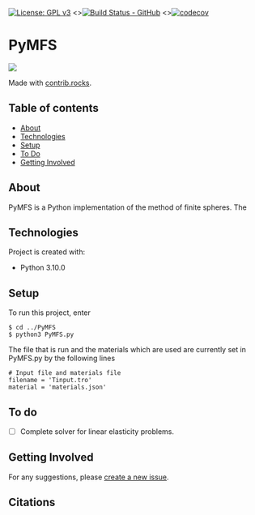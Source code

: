 [![License: GPL v3](https://img.shields.io/badge/License-GPLv3-blue.svg)](https://www.gnu.org/licenses/gpl-3.0) 
<>[![Build Status - GitHub](https://github.com/ThomasAston/PyMFS/workflows/pytesting/badge.svg)](https://github.com/ThomasAston/PyMFS/actions/workflows/pytesting.yml)
<>[![codecov](https://codecov.io/gh/ThomasAston/PyMFS/branch/master/graph/badge.svg?token=FOE3NBS07X)](https://codecov.io/gh/ThomasAston/PyMFS)

# PyMFS

<a href="https://github.com/ThomasAston/PyMFS/graphs/contributors">
  <img src="https://contrib.rocks/image?repo=ThomasAston/PyMFS" />
</a>

Made with [contrib.rocks](https://contrib.rocks).

## Table of contents
* [About](#about)
* [Technologies](#technologies)
* [Setup](#setup)
* [To Do](#to_do)
* [Getting Involved](#getting_involved)


## About
PyMFS is a Python implementation of the method of finite spheres. The   
	
## Technologies
Project is created with:
* Python 3.10.0
	
## Setup
To run this project, enter

```
$ cd ../PyMFS
$ python3 PyMFS.py
```

The file that is run and the materials which are used are currently set in PyMFS.py by the following lines

```
# Input file and materials file
filename = 'Tinput.tro'
material = 'materials.json'
```
## To do
- [ ] Complete solver for linear elasticity problems.

## Getting Involved
For any suggestions, please [create a new issue](https://github.com/younjames/trote3d/issues).

## Citations
